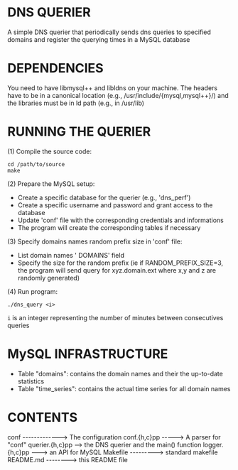 DNS QUERIER
================================

A simple DNS querier that periodically sends dns queries to specified
domains and register the querying times in a MySQL database


DEPENDENCIES
================================
You need to have libmysql++ and libldns on your machine. The headers have to be
in a canonical location (e.g., /usr/include/{mysql,mysql++}/) and the libraries
must be in ld path (e.g., in /usr/lib)


RUNNING THE QUERIER
================================
(1) Compile the source code:

	cd /path/to/source
	make
	
(2) Prepare the MySQL setup:
 + Create a specific database for the querier (e.g., 'dns_perf')
 + Create a specific username and password and grant access to the database
 + Update 'conf' file with the corresponding credentials and informations
 + The program will create the corresponding tables if necessary
	
(3) Specify domains names random prefix size in 'conf' file:
 + List domain names ' DOMAINS' field
 + Specify the size for the random prefix (ie if RANDOM_PREFIX_SIZE=3,
	  the program will send query for xyz.domain.ext where x,y and z are 
	  randomly generated)

(4) Run program:

	./dns_query <i>
	
`i` is an integer representing the number of minutes between consecutives queries


MySQL INFRASTRUCTURE
================================
 + Table "domains": contains the domain names and their the up-to-date statistics
 + Table "time_series": contains the actual time series for all domain names


CONTENTS
================================
conf -------------> The configuration
conf.{h,c}pp -----> A parser for "conf"
querier.{h,c}pp --> the DNS querier and the main() function
logger.{h,c}pp ---> an API for MySQL
Makefile ---------> standard makefile
README.md --------> this README file
